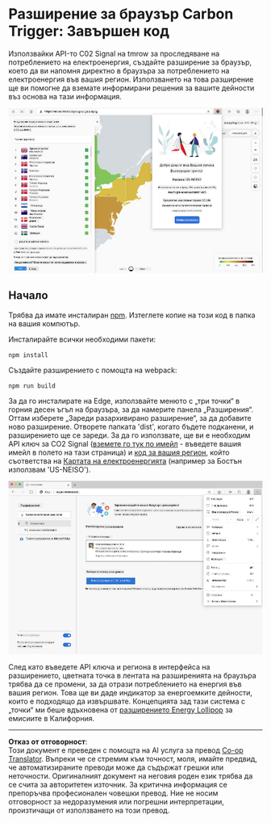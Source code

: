 <!--
CO_OP_TRANSLATOR_METADATA:
{
  "original_hash": "9361268ca430b2579375009e1eceb5e5",
  "translation_date": "2025-08-27T22:53:11+00:00",
  "source_file": "5-browser-extension/solution/translation/README.fr.md",
  "language_code": "bg"
}
-->
# Разширение за браузър Carbon Trigger: Завършен код

Използвайки API-то C02 Signal на tmrow за проследяване на потреблението на електроенергия, създайте разширение за браузър, което да ви напомня директно в браузъра за потреблението на електроенергия във вашия регион. Използването на това разширение ще ви помогне да вземате информирани решения за вашите дейности въз основа на тази информация.

![екранна снимка на разширението](../../../../../translated_images/extension-screenshot.0e7f5bfa110e92e3875e1bc9405edd45a3d2e02963e48900adb91926a62a5807.bg.png)

## Начало

Трябва да имате инсталиран [npm](https://npmjs.com). Изтеглете копие на този код в папка на вашия компютър.

Инсталирайте всички необходими пакети:

```
npm install
```

Създайте разширението с помощта на webpack:

```
npm run build
```

За да го инсталирате на Edge, използвайте менюто с „три точки“ в горния десен ъгъл на браузъра, за да намерите панела „Разширения“. Оттам изберете „Зареди разархивирано разширение“, за да добавите ново разширение. Отворете папката 'dist', когато бъдете подканени, и разширението ще се зареди. За да го използвате, ще ви е необходим API ключ за CO2 Signal ([вземете го тук по имейл](https://www.co2signal.com/) - въведете вашия имейл в полето на тази страница) и [код за вашия регион](http://api.electricitymap.org/v3/zones), който съответства на [Картата на електроенергията](https://www.electricitymap.org/map) (например за Бостън използвам 'US-NEISO').

![инсталация](../../../../../translated_images/install-on-edge.78634f02842c48283726c531998679a6f03a45556b2ee99d8ff231fe41446324.bg.png)

След като въведете API ключа и региона в интерфейса на разширението, цветната точка в лентата на разширенията на браузъра трябва да се промени, за да отрази потреблението на енергия във вашия регион. Това ще ви даде индикатор за енергоемките дейности, които е подходящо да извършвате. Концепцията зад тази система с „точки“ ми беше вдъхновена от [разширението Energy Lollipop](https://energylollipop.com/) за емисиите в Калифорния.

---

**Отказ от отговорност**:  
Този документ е преведен с помощта на AI услуга за превод [Co-op Translator](https://github.com/Azure/co-op-translator). Въпреки че се стремим към точност, моля, имайте предвид, че автоматизираните преводи може да съдържат грешки или неточности. Оригиналният документ на неговия роден език трябва да се счита за авторитетен източник. За критична информация се препоръчва професионален човешки превод. Ние не носим отговорност за недоразумения или погрешни интерпретации, произтичащи от използването на този превод.